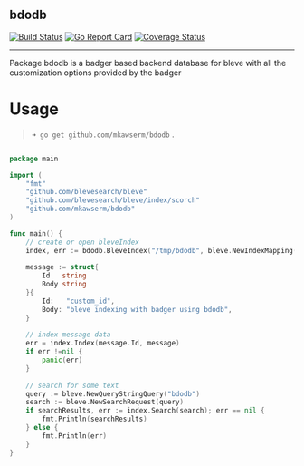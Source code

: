 bdodb 
-------------------------------------------------

[![Build Status](https://travis-ci.com/mkawserm/bdodb.svg?branch=master)](https://travis-ci.com/mkawserm/bdodb)
[![Go Report Card](https://goreportcard.com/badge/github.com/mkawserm/bdodb)](https://goreportcard.com/report/github.com/mkawserm/bdodb)
[![Coverage Status](https://coveralls.io/repos/github/mkawserm/bdodb/badge.svg?branch=master)](https://coveralls.io/github/mkawserm/bdodb?branch=master)

-------------------------------------------------

Package bdodb is a badger based backend database for bleve
with all the customization options provided by the badger

# Usage

> `➜ go get github.com/mkawserm/bdodb` .


```go

package main

import (
    "fmt"
    "github.com/blevesearch/bleve"
    "github.com/blevesearch/bleve/index/scorch"
    "github.com/mkawserm/bdodb"
)

func main() {
	// create or open bleveIndex
    index, err := bdodb.BleveIndex("/tmp/bdodb", bleve.NewIndexMapping(), scorch.Name, nil)
    
    message := struct{
        Id   string
        Body string
    }{
        Id:   "custom_id", 
        Body: "bleve indexing with badger using bdodb",
    }
    
    // index message data 
    err = index.Index(message.Id, message)
    if err !=nil {
        panic(err)
    }
    
    // search for some text 
    query := bleve.NewQueryStringQuery("bdodb")
    search := bleve.NewSearchRequest(query)
    if searchResults, err := index.Search(search); err == nil {
        fmt.Println(searchResults)
    } else {
        fmt.Println(err)
    }
}
```